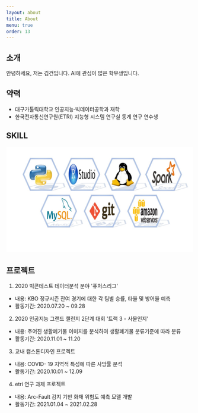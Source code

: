 ```yaml
---
layout: about
title: About
menu: true
order: 13
---
```


## 소개

안녕하세요, 저는 김건입니다. AI에 관심이 많은 학부생입니다.

## 약력

- 대구가톨릭대학교 인공지능·빅데이터공학과 재학
- 한국전자통신연구원(ETRI) 지능형 시스템 연구실 동계 연구 연수생

## SKILL
![SKILL](/assets/img/mySkills.jpg)


## 프로젝트

1. 2020 빅콘테스트 데이터분석 분야 '퓨처스리그'
- 내용: KBO 정규시즌 잔여 경기에 대한 각 팀별 승률, 타율 및 방어율 예측
- 활동기간: 2020.07.20 ~ 09.28


2. 2020 인공지능 그랜드 챌린지 2단계 대회 '트랙 3 - 사물인지'
- 내용: 주어진 생활폐기물 이미지를 분석하여 생활폐기물 분류기준에 따라 분류
- 활동기간: 2020.11.01 ~ 11.20


3. 교내 캡스톤디자인 프로젝트
- 내용: COVID- 19 지역적 특성에 따른 사망률 분석
- 활동기간: 2020.10.01 ~ 12.09

4. etri 연구 과제 프로젝트
- 내용: Arc-Fault 감지 기반 화재 위험도 예측 모델 개발
- 활동기간: 2021.01.04 ~ 2021.02.28